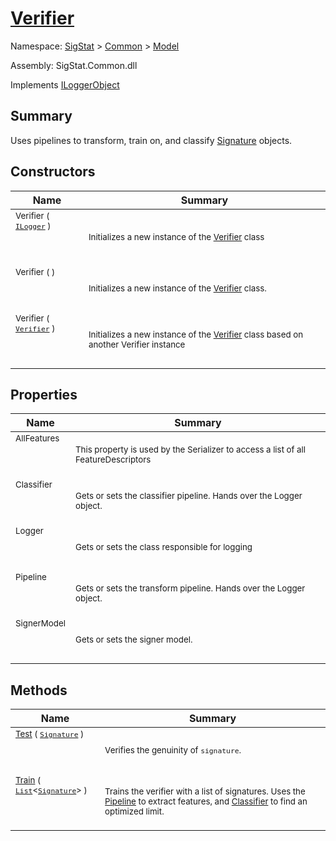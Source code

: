 # [Verifier](./Verifier.md)

Namespace: [SigStat]() > [Common](./../README.md) > [Model](./README.md)

Assembly: SigStat.Common.dll

Implements [ILoggerObject](./../ILoggerObject.md)

## Summary
Uses pipelines to transform, train on, and classify [Signature](https://github.com/hargitomi97/sigstat/blob/master/docs/md/SigStat/Common/Signature.md) objects.

## Constructors

| Name | Summary | 
| --- | --- | 
| <sub>Verifier ( [`ILogger`](https://docs.microsoft.com/en-us/dotnet/api/Microsoft.Extensions.Logging.ILogger) )</sub><p>&nbsp;</p>| <sub>Initializes a new instance of the [Verifier](https://github.com/hargitomi97/sigstat/blob/master/docs/md/SigStat/Common/Model/Verifier.md) class</sub>| <br>
| <sub>Verifier (  )</sub><p>&nbsp;</p>| <sub>Initializes a new instance of the [Verifier](https://github.com/hargitomi97/sigstat/blob/master/docs/md/SigStat/Common/Model/Verifier.md) class.</sub>| <br>
| <sub>Verifier ( [`Verifier`](./Verifier.md) )</sub><p>&nbsp;</p>| <sub>Initializes a new instance of the [Verifier](https://github.com/hargitomi97/sigstat/blob/master/docs/md/SigStat/Common/Model/Verifier.md) class based on another Verifier instance</sub>| <br>


## Properties

| Name | Summary | 
| --- | --- | 
| <sub>AllFeatures</sub><p>&nbsp;</p>| <sub>This property is used by the Serializer to access a list of all FeatureDescriptors</sub>| <br>
| <sub>Classifier</sub><p>&nbsp;</p>| <sub>Gets or sets the classifier pipeline. Hands over the Logger object.</sub>| <br>
| <sub>Logger</sub><p>&nbsp;</p>| <sub>Gets or sets the class responsible for logging</sub>| <br>
| <sub>Pipeline</sub><p>&nbsp;</p>| <sub>Gets or sets the transform pipeline. Hands over the Logger object.</sub>| <br>
| <sub>SignerModel</sub><p>&nbsp;</p>| <sub>Gets or sets the signer model.</sub>| <br>


## Methods

| Name | Summary | 
| --- | --- | 
| <sub>[Test](./Methods/Verifier-100664171.md) ( [`Signature`](./../Signature.md) )</sub><p>&nbsp;</p>| <sub>Verifies the genuinity of `signature`.</sub>| <br>
| <sub>[Train](./Methods/Verifier-100664170.md) ( [`List`](https://docs.microsoft.com/en-us/dotnet/api/System.Collections.Generic.List-1)\<[`Signature`](./../Signature.md)> )</sub><p>&nbsp;</p>| <sub>Trains the verifier with a list of signatures. Uses the [Pipeline](https://github.com/hargitomi97/sigstat/blob/master/docs/md/SigStat/Common/Model/Verifier.md) to extract features,  and [Classifier](https://github.com/hargitomi97/sigstat/blob/master/docs/md/SigStat/Common/Model/Verifier.md) to find an optimized limit.</sub>| <br>


